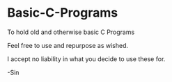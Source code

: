# Basic-C-Programs
To hold old and otherwise basic C Programs

Feel free to use and repurpose as wished.

I accept no liability in what you decide to use these for.

-Sin
